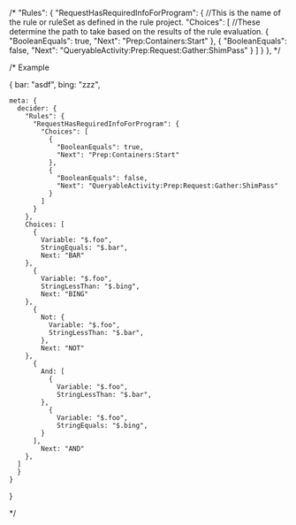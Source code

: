 /*
  "Rules": {
    "RequestHasRequiredInfoForProgram": { //This is the name of the rule or ruleSet as defined in the rule project.
      "Choices": [ //These determine the path to take based on the results of the rule evaluation.
        {
          "BooleanEquals": true,
          "Next": "Prep:Containers:Start"
        },
        {
          "BooleanEquals": false,
          "Next": "QueryableActivity:Prep:Request:Gather:ShimPass"
        }
      ]
    }
  },
 */



/*
  Example

  {
    bar: "asdf",
    bing: "zzz",


    meta: {
      decider: {
        "Rules": {
          "RequestHasRequiredInfoForProgram": {
            "Choices": [
              {
                "BooleanEquals": true,
                "Next": "Prep:Containers:Start"
              },
              {
                "BooleanEquals": false,
                "Next": "QueryableActivity:Prep:Request:Gather:ShimPass"
              }
            ]
          }
        },
        Choices: [
          {
            Variable: "$.foo",
            StringEquals: "$.bar",
            Next: "BAR"
        },
          {
            Variable: "$.foo",
            StringLessThan: "$.bing",
            Next: "BING"
        },
          {
            Not: {
              Variable: "$.foo",
              StringLessThan: "$.bar",
            },
            Next: "NOT"
        },
          {
            And: [
              {
                Variable: "$.foo",
                StringLessThan: "$.bar",
            },
              {
                Variable: "$.foo",
                StringEquals: "$.bing",
            }
          ],
            Next: "AND"
        },
      ]
      }
    }
  }

*/